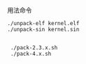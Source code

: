 用法命令

    ./unpack-elf kernel.elf
    ./unpack-sin kernel.sin


     ./pack-2.3.x.sh
     ./pack-4.x.sh
